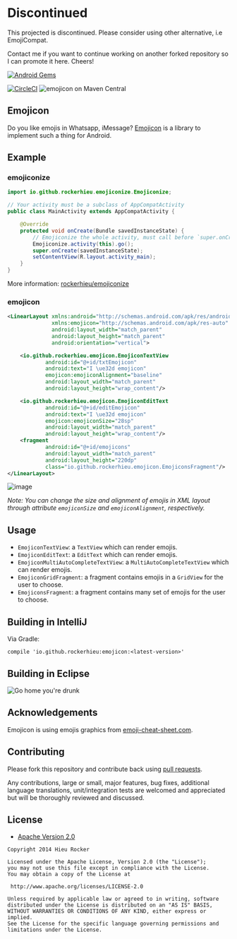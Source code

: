 # Discontinued
This projected is discontinued. Please consider using other alternative, i.e EmojiCompat.

Contact me if you want to continue working on another forked repository so I can promote it here. Cheers!

[![Android Gems](http://www.android-gems.com/badge/rockerhieu/emojicon.svg?branch=master)](http://www.android-gems.com/lib/rockerhieu/emojicon)

[![CircleCI](https://circleci.com/gh/rockerhieu/emojicon.svg?style=svg&circle-token=3360549339f6271f6db44c24e23339ba75c054f4)](https://circleci.com/gh/rockerhieu/emojicon)
![emojicon on Maven Central](https://maven-badges.herokuapp.com/maven-central/io.github.rockerhieu/emojicon/badge.svg)

## Emojicon

Do you like emojis in Whatsapp, iMessage? [Emojicon](http://rockerhieu.github.io/emojicon/) is a library to implement such a thing for Android.

## Example

### emojiconize

```java
import io.github.rockerhieu.emojiconize.Emojiconize;

// Your activity must be a subclass of AppCompatActivity
public class MainActivity extends AppCompatActivity {

    @Override
    protected void onCreate(Bundle savedInstanceState) {
        // Emojiconize the whole activity, must call before `super.onCreate()`
        Emojiconize.activity(this).go();
        super.onCreate(savedInstanceState);
        setContentView(R.layout.activity_main);
    }
}
```
More information: [rockerhieu/emojiconize](https://github.com/rockerhieu/emojiconize)

### emojicon

```xml
<LinearLayout xmlns:android="http://schemas.android.com/apk/res/android"
              xmlns:emojicon="http://schemas.android.com/apk/res-auto"
              android:layout_width="match_parent"
              android:layout_height="match_parent"
              android:orientation="vertical">

    <io.github.rockerhieu.emojicon.EmojiconTextView
            android:id="@+id/txtEmojicon"
            android:text="I \ue32d emojicon"
            emojicon:emojiconAlignment="baseline"
            android:layout_width="match_parent"
            android:layout_height="wrap_content"/>

    <io.github.rockerhieu.emojicon.EmojiconEditText
            android:id="@+id/editEmojicon"
            android:text="I \ue32d emojicon"
            emojicon:emojiconSize="28sp"
            android:layout_width="match_parent"
            android:layout_height="wrap_content"/>
    <fragment
            android:id="@+id/emojicons"
            android:layout_width="match_parent"
            android:layout_height="220dp"
            class="io.github.rockerhieu.emojicon.EmojiconsFragment"/>
</LinearLayout>
```

![image](https://github.com/rockerhieu/emojicon/raw/master/images/sample.jpg)

_Note: You can change the size and alignment of emojis in XML layout through attribute `emojiconSize` and `emojiconAlignment`, respectively._

## Usage

* `EmojiconTextView`: a `TextView` which can render emojis.
* `EmojiconEditText`: a `EditText` which can render emojis.
* `EmojiconMultiAutoCompleteTextView`: a `MultiAutoCompleteTextView` which can render emojis.
* `EmojiconGridFragment`: a fragment contains emojis in a `GridView` for the user to choose.
* `EmojiconsFragment`: a fragment contains many set of emojis for the user to choose.

## Building in IntelliJ

Via Gradle:

```
compile 'io.github.rockerhieu:emojicon:<latest-version>'
```

## Building in Eclipse

![Go home you're drunk](http://img2.wikia.nocookie.net/__cb20130819142928/cardfight/images/thumb/5/55/Go-home-youre-drunk.jpg/500px-Go-home-youre-drunk.jpg)

## Acknowledgements

Emojicon is using emojis graphics from [emoji-cheat-sheet.com](https://github.com/arvida/emoji-cheat-sheet.com/tree/master/public/graphics/emojis).

## Contributing

Please fork this repository and contribute back using
[pull requests](https://github.com/rockerhieu/emojicon/pulls).

Any contributions, large or small, major features, bug fixes, additional
language translations, unit/integration tests are welcomed and appreciated
but will be thoroughly reviewed and discussed.

## License

* [Apache Version 2.0](http://www.apache.org/licenses/LICENSE-2.0.html)

```
Copyright 2014 Hieu Rocker

Licensed under the Apache License, Version 2.0 (the "License");
you may not use this file except in compliance with the License.
You may obtain a copy of the License at

 http://www.apache.org/licenses/LICENSE-2.0

Unless required by applicable law or agreed to in writing, software
distributed under the License is distributed on an "AS IS" BASIS,
WITHOUT WARRANTIES OR CONDITIONS OF ANY KIND, either express or implied.
See the License for the specific language governing permissions and
limitations under the License.
```
